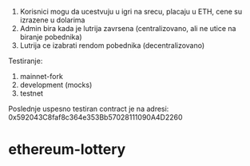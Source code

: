 1. Korisnici mogu da ucestvuju u igri na srecu, placaju u ETH, cene su izrazene u dolarima
2. Admin bira kada je lutrija zavrsena (centralizovano, ali ne utice na biranje pobednika)
3. Lutrija ce izabrati rendom pobednika (decentralizovano)

Testiranje:

1. mainnet-fork
2. development (mocks)
3. testnet

Poslednje uspesno testiran contract je na adresi: 0x592043C8faf8c364e353Bb57028111090A4D2260
# ethereum-lottery
